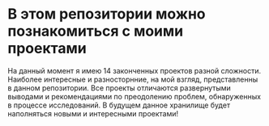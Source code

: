 # В этом репозитории можно познакомиться с моими проектами
На данный момент я имею 14 законченных проектов разной сложности. Наиболее интересные и разносторнние, на мой взгляд, представленны в данном репозитории.
Все проекты отличаются развернутыми выводами и рекомендациями по преодолению проблем, обнаруженных в процессе исследований.
В будущем данное хранилище будет наполняться новыми и интересными проектами!

